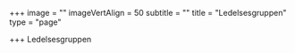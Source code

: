 +++
image = ""
imageVertAlign = 50
subtitle = ""
title = "Ledelsesgruppen"
type = "page"

+++
Ledelsesgruppen